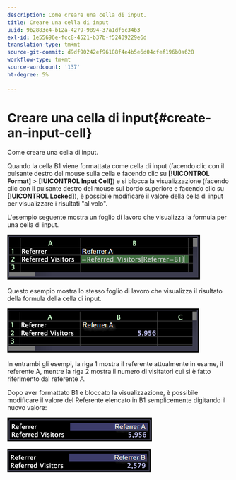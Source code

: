 ```yaml
---
description: Come creare una cella di input.
title: Creare una cella di input
uuid: 9b2883e4-b12a-4279-9894-37a1df6c34b3
exl-id: 1e55696e-fcc8-4521-b37b-f52409229e6d
translation-type: tm+mt
source-git-commit: d9df90242ef96188f4e4b5e6d04cfef196b0a628
workflow-type: tm+mt
source-wordcount: '137'
ht-degree: 5%

---
```


# Creare una cella di input{#create-an-input-cell}

Come creare una cella di input.

Quando la cella B1 viene formattata come cella di input (facendo clic con il pulsante destro del mouse sulla cella e facendo clic su **[!UICONTROL Format]** > **[!UICONTROL Input Cell]**) e si blocca la visualizzazione (facendo clic con il pulsante destro del mouse sul bordo superiore e facendo clic su **[!UICONTROL Locked]**), è possibile modificare il valore della cella di input per visualizzare i risultati &quot;al volo&quot;.

L&#39;esempio seguente mostra un foglio di lavoro che visualizza la formula per una cella di input.

![](assets/vis_Worksheet_InputCell_formula.png)

Questo esempio mostra lo stesso foglio di lavoro che visualizza il risultato della formula della cella di input.

![](assets/vis_Worksheet_InputCell.png)

In entrambi gli esempi, la riga 1 mostra il referente attualmente in esame, il referente A, mentre la riga 2 mostra il numero di visitatori cui si è fatto riferimento dal referente A.

Dopo aver formattato B1 e bloccato la visualizzazione, è possibile modificare il valore del Referente elencato in B1 semplicemente digitando il nuovo valore:

![](assets/vis_Worksheet_InputCell_locked.png)

![](assets/vis_Worksheet_InputCell_locked_changed.png)
